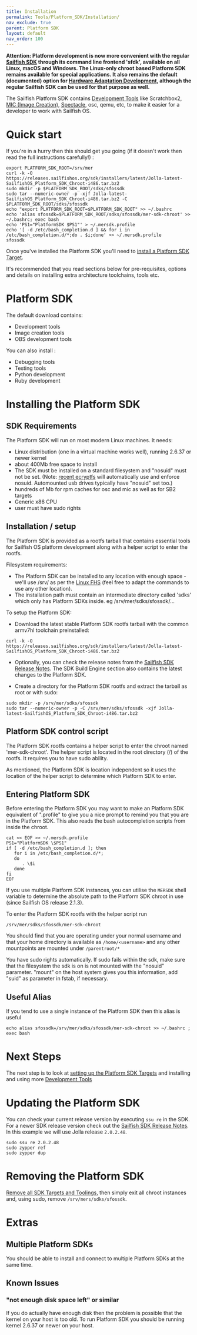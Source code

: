 ```yaml
---
title: Installation
permalink: Tools/Platform_SDK/Installation/
nav_exclude: true
parent: Platform SDK
layout: default
nav_order: 100
---
```


**Attention: Platform development is now more convenient with the regular [Sailfish SDK](/Develop/Platform) through its command line frontend 'sfdk', available on all Linux, macOS and Windows. The Linux-only chroot based Platform SDK remains available for special applications. It also remains the default (documented) option for [Hardware Adaptation Development](/Tools/Hardware_Adaptation_Development_Kit), although the regular Sailfish SDK can be used for that purpose as well.**

The Sailfish Platform SDK contains [Development Tools](/Tools/Development) like Scratchbox2, [MIC (Image Creation)](mic "brokenlink"), [Spectacle](/Spectacle "brokenlink"), osc, qemu, etc, to make it easier for a developer to work with Sailfish OS.

# Quick start

If you're in a hurry then this should get you going (if it doesn't work then read the full instructions carefully!) :
```nosh
export PLATFORM_SDK_ROOT=/srv/mer
curl -k -O https://releases.sailfishos.org/sdk/installers/latest/Jolla-latest-SailfishOS_Platform_SDK_Chroot-i486.tar.bz2
sudo mkdir -p $PLATFORM_SDK_ROOT/sdks/sfossdk
sudo tar --numeric-owner -p -xjf Jolla-latest-SailfishOS_Platform_SDK_Chroot-i486.tar.bz2 -C $PLATFORM_SDK_ROOT/sdks/sfossdk
echo "export PLATFORM_SDK_ROOT=$PLATFORM_SDK_ROOT" >> ~/.bashrc
echo 'alias sfossdk=$PLATFORM_SDK_ROOT/sdks/sfossdk/mer-sdk-chroot' >> ~/.bashrc; exec bash
echo 'PS1="PlatformSDK $PS1"' > ~/.mersdk.profile
echo '[ -d /etc/bash_completion.d ] && for i in /etc/bash_completion.d/*;do . $i;done' >> ~/.mersdk.profile
sfossdk
```

Once you've installed the Platform SDK you'll need to [install a Platform SDK Target](/Tools/Platform_SDK/Target_Installation).

It's recommended that you read sections below for pre-requisites, options and details on installing extra architecture toolchains, tools etc.

# Platform SDK

The default download contains:

  - Development tools
  - Image creation tools
  - OBS development tools

You can also install :

  - Debugging tools
  - Testing tools
  - Python development
  - Ruby development

# Installing the Platform SDK

## SDK Requirements

The Platform SDK will run on most modern Linux machines. It needs:

  - Linux distribution (one in a virtual machine works well), running 2.6.37 or newer kernel
  - about 400Mb free space to install
  - The SDK must be installed on a standard filesystem and "nosuid" must not be set. (Note: [recent ecryptfs](http://askubuntu.com/questions/210048/error-when-running-binary-with-root-setuid-under-encrypted-home-directory) will automatically use and enforce nosuid. Automounted usb drives typically have "nosuid" set too.)
  - hundreds of Mb for rpm caches for osc and mic as well as for SB2 targets
  - Generic x86 CPU
  - user must have sudo rights

## Installation / setup

The Platform SDK is provided as a rootfs tarball that contains essential tools for Sailfish OS platform development along with a helper script to enter the rootfs.

Filesystem requirements:

  - The Platform SDK can be installed to any location with enough space - we'll use /srv/ as per the [Linux FHS](http://www.pathname.com/fhs/pub/fhs-2.3.html#SRVDATAFORSERVICESPROVIDEDBYSYSTEM) (feel free to adapt the commands to use any other location).
  - The installation path must contain an intermediate directory called 'sdks' which only has Platform SDKs inside. eg /srv/mer/sdks/sfossdk/...

To setup the Platform SDK:

  - Download the latest stable Platform SDK rootfs tarball with the common armv7hl toolchain preinstalled:
```nosh
curl -k -O https://releases.sailfishos.org/sdk/installers/latest/Jolla-latest-SailfishOS_Platform_SDK_Chroot-i486.tar.bz2
```

  - Optionally, you can check the release notes from the [Sailfish SDK Release Notes](/Tools/Sailfish_SDK#release-notes). The SDK Build Engine section also contains the latest changes to the Platform SDK.

<!-- end list -->

  - Create a directory for the Platform SDK rootfs and extract the tarball as root or with sudo:
```nosh
sudo mkdir -p /srv/mer/sdks/sfossdk
sudo tar --numeric-owner -p -C /srv/mer/sdks/sfossdk -xjf Jolla-latest-SailfishOS_Platform_SDK_Chroot-i486.tar.bz2
```

## Platform SDK control script

The Platform SDK rootfs contains a helper script to enter the chroot named 'mer-sdk-chroot'. The helper script is located in the root directory (/) of the rootfs. It requires you to have sudo ability.

As mentioned, the Platform SDK is location independent so it uses the location of the helper script to determine which Platform SDK to enter.

## Entering Platform SDK

Before entering the Platform SDK you may want to make an Platform SDK equivalent of ".profile" to give you a nice prompt to remind you that you are in the Platform SDK. This also reads the bash autocompletion scripts from inside the chroot.
```nosh
cat << EOF >> ~/.mersdk.profile
PS1="PlatformSDK \$PS1"
if [ -d /etc/bash_completion.d ]; then
   for i in /etc/bash_completion.d/*;
   do
      . \$i
   done
fi
EOF
```

If you use multiple Platform SDK instances, you can utilise the `MERSDK` shell variable to determine the absolute path to the Platform SDK chroot in use (since Sailfish OS release 2.1.3).

To enter the Platform SDK rootfs with the helper script run
```nosh
/srv/mer/sdks/sfossdk/mer-sdk-chroot
```

You should find that you are operating under your normal username and that your home directory is available as `/home/<username>` and any other mountpoints are mounted under `/parentroot/*`

You have sudo rights automatically. If sudo fails within the sdk, make sure that the filesystem the sdk is on is not mounted with the "nosuid" parameter. "mount" on the host system gives you this information, add "suid" as parameter in fstab, if necessary.

## Useful Alias

If you tend to use a single instance of the Platform SDK then this alias is useful
```nosh
echo alias sfossdk=/srv/mer/sdks/sfossdk/mer-sdk-chroot >> ~/.bashrc ; exec bash
```

# Next Steps

The next step is to look at [setting up the Platform SDK Targets](/Tools/Platform_SDK/Target_Installation) and installing and using more [Development Tools](/Tools/Development)

# Updating the Platform SDK

You can check your current release version by executing `ssu re` in the SDK. For a newer SDK release version check out the [Sailfish SDK Release Notes](/Tools/Sailfish_SDK#release-notes). In this example we will use Jolla release `2.0.2.48`.
```nosh
sudo ssu re 2.0.2.48
sudo zypper ref
sudo zypper dup
```

# Removing the Platform SDK

[Remove all SDK Targets and Toolings](/Tools/Platform_SDK/Target_Installation#installing-sdk-target-and-tooling-tarballs), then simply exit all chroot instances and, using sudo, remove `/srv/mers/sdks/sfossdk`.

# Extras

## Multiple Platform SDKs

You should be able to install and connect to multiple Platform SDKs at the same time.

## Known Issues

### "not enough disk space left" or similar

If you do actually have enough disk then the problem is possible that the kernel on your host is too old. To run Platform SDK you should be running kernel 2.6.37 or newer on your host.
